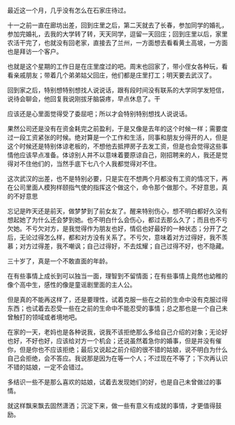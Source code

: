 最近这一个月，几乎没有怎么在石家庄待过。

十一之前一直在廊坊出差，回到庄里之后，第二天就去了长春，参加同学的婚礼，参加完婚礼，去我的大学转了转，天天同学，逗留一天回庄；回到庄里以后，家里农活干完了，也就没有回老家，直接去了兰州，一方面想去看看黄土高坡，一方面也是拜访一个客户。

也就是这个星期的工作日是在庄里度过的吧。周末也回家了，带小侄女各种玩，看看亲戚朋友；带着几个弟弟姑父回庄，他们都是庄里打工；明天要去武汉了。

回到家之后，特别想特别想找人说说话，跟有段时间没有联系的大学同学发短信，说待会聊会，他回复我说刚拔牙脑袋疼，早点休息了。干

应该还是心里面觉得受了委屈吧；所以才会特别特别想找人说说话。

果然公司还是没有在资金耗完之前盈利，于是又像是去年的这个时候一样；需要度过一段工资紧张的时候。绝对算是一个工作和生活，同事和朋友分得开的人，但是这个时候还是特别体谅老板的，不想他去抵押房子去发工资，但是也会觉得这些事情他应该早点准备。体谅别人并不以意味着要原谅自己，刚招聘来的人，我还是觉得对不住他们的，当然手底下七八个人我都觉得对不住。

这次武汉的出差，也不是特别必要，只是实在不想两个月都没有工资的情况下，再在公司里面人模狗样颐指气使的指挥这个做这个，命令那个做那个。不好意思，真的不好意思


忘记是昨天还是前天，做梦梦到了前女友了。醒来特别伤心，想不明白都好久没有想起她了为什么还会梦到她。也不明白什么会伤心，都过去那么久了；而且也不亏欠她。不亏欠对方，是我觉得作为朋友也好，情侣也好最好的一种状态；分开了之后，无论过得怎么样，都和对方没有关系了。不亏欠，意味着对方过得好，我不羡慕；对方过得差，我不嘲讽；自己过得好，不去炫耀；自己过得不好，也不隐藏。

三十岁了，真是一个不敢直面的年龄。

在有些事情上成长到可以独当一面，理智到不留情面；在有些事情上竟然也幼稚的像个高中生，感性的像是童谣剧里面的主人公。

但是真的不能再这样了，还是要理性，试着克服一些在之前的生命中没有克服过得东西；也试着去忍受一些在之前的生命中不能忍受的事情；总之那也是一个自己未曾触打的领域或者境地吧。

在家的一天，老妈也是各种说我，说我不该拒绝那么多给自己介绍的对象；无论好也好，不好也好，应该给对方一个机会；还说虽然着急你的婚事，但是并没有催你，但是你也不应该拒绝；最后又说起之前介绍的很不错的姑娘，说不明白为什么自己会拒绝，会不答应。我说那是因为在等一个人；不过现在不等了；下次再认识不错的姑娘，一定不会错过。

多结识一些不是那么喜欢的姑娘，试着去发现她们的好，也是自己未曾做过的事情。


就这样飘来飘去固然潇洒；沉淀下来，做一些有意义有成就的事情，才更值得鼓励。

